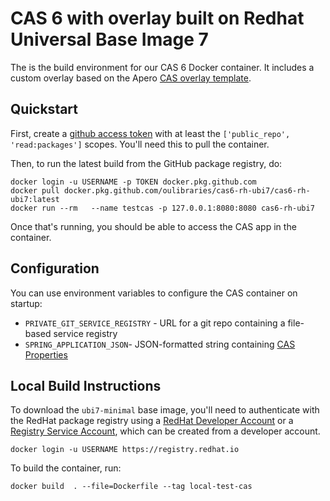 # CAS 6 with overlay built on Redhat Universal Base Image 7

The is the build environment for our CAS 6 Docker container.
It includes a custom overlay based on the Apero [CAS overlay template](https://github.com/apereo/cas-overlay-template). 

## Quickstart 

First, create a [github access token](https://github.com/settings/tokens) with at least the `['public_repo', 'read:packages']` scopes. You'll need this to pull the container. 

Then, to run the latest build from the GitHub package registry, do:
```
docker login -u USERNAME -p TOKEN docker.pkg.github.com
docker pull docker.pkg.github.com/oulibraries/cas6-rh-ubi7/cas6-rh-ubi7:latest
docker run --rm   --name testcas -p 127.0.0.1:8080:8080 cas6-rh-ubi7
```
Once that's running, you should be able to access the CAS app in the container. 

## Configuration

You can use environment variables to configure the CAS container on startup:

* `PRIVATE_GIT_SERVICE_REGISTRY` - URL for a git repo containing a file-based service registry
* `SPRING_APPLICATION_JSON`- JSON-formatted string containing [CAS Properties](https://apereo.github.io/cas/6.1.x/configuration/Configuration-Properties.html)


## Local Build Instructions 

To download the `ubi7-minimal` base image, you'll need to authenticate with the RedHat package registry using a [RedHat Developer Account](https://developers.redhat.com/) or a [Registry Service Account](https://access.redhat.com/terms-based-registry/), which can be created from a developer account.

`docker login -u USERNAME https://registry.redhat.io`

To build the container, run:

`docker build  . --file=Dockerfile --tag local-test-cas`
